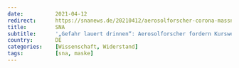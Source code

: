 ```yaml
---
date:          2021-04-12
redirect:      https://snanews.de/20210412/aerosolforscher-corona-massnahmen-1655593.html
title:         SNA
subtitle:      '„Gefahr lauert drinnen“: Aerosolforscher fordern Kurswechsel bei Corona-Maßnahmen'
country:       DE
categories:    [Wissenschaft, Widerstand]
tags:          [sna, maske]
---
```

